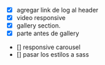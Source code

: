 - [x] agregar link de log al header
- [x] video responsive
- [x] gallery section.
- [x] parte antes de gallery
- [] responsive carousel
- [] pasar los estilos a sass
